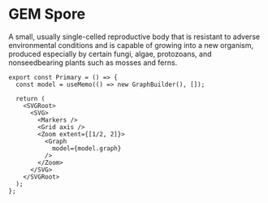 # GEM Spore

A small, usually single-celled reproductive body that is resistant to adverse environmental conditions 
and is capable of growing into a new organism, produced especially by certain fungi, algae, protozoans, 
and nonseedbearing plants such as mosses and ferns.

```tsx
export const Primary = () => {
  const model = useMemo(() => new GraphBuilder(), []);

  return (  
    <SVGRoot>
      <SVG>
        <Markers />
        <Grid axis />
        <Zoom extent={[1/2, 2]}>
          <Graph
            model={model.graph}
          />
        </Zoom>
      </SVG>
    </SVGRoot>
  );
};
```
